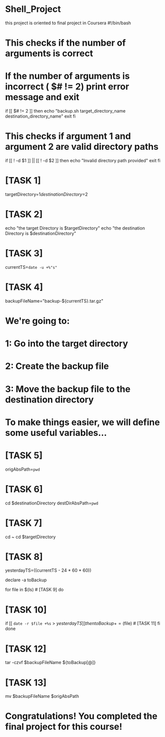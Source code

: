 # Shell_Project
this project is oriented to final project in Coursera 
#!/bin/bash

# This checks if the number of arguments is correct
# If the number of arguments is incorrect ( $# != 2) print error message and exit
if [[ $# != 2 ]]
then
  echo "backup.sh target_directory_name destination_directory_name"
  exit
fi

# This checks if argument 1 and argument 2 are valid directory paths
if [[ ! -d $1 ]] || [[ ! -d $2 ]]
then
  echo "Invalid directory path provided"
  exit
fi

# [TASK 1]
targetDirectory=$1
destinationDirectory=$2

# [TASK 2]
echo "the target Directory is $targetDirectory"
echo "the destination Directory is $destinationDirectory"

# [TASK 3]
currentTS=`date -u +%"s"`

# [TASK 4]
backupFileName="backup-${currentTS}.tar.gz"

# We're going to:
  # 1: Go into the target directory
  # 2: Create the backup file
  # 3: Move the backup file to the destination directory

# To make things easier, we will define some useful variables...

# [TASK 5]
origAbsPath=`pwd`

# [TASK 6]
cd $destinationDirectory
destDirAbsPath=`pwd`

# [TASK 7]
cd ~
cd $targetDirectory

# [TASK 8]
yesterdayTS=$(($currentTS - 24 * 60 * 60))

declare -a toBackup

for file in $(ls) # [TASK 9]
do
  # [TASK 10]
  if [[ `date -r $file +%s` > $yesterdayTS]]
  then
    toBackup+=($file) # [TASK 11]
  fi
done

# [TASK 12]
tar -czvf $backupFileName ${toBackup[@]}
# [TASK 13]
mv $backupFileName $origAbsPath
# Congratulations! You completed the final project for this course!

